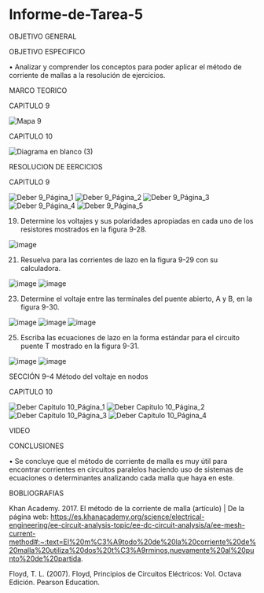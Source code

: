 # Informe-de-Tarea-5

OBJETIVO GENERAL 

OBJETIVO ESPECIFICO

•	Analizar y comprender los conceptos para poder aplicar el método de corriente de mallas a la resolución de ejercicios.

MARCO TEORICO

CAPITULO 9

![Mapa 9](https://user-images.githubusercontent.com/93209004/149267361-440e6a28-6f09-4189-9ae8-ed1bcda9aa1c.png)


CAPITULO 10

![Diagrama en blanco (3)](https://user-images.githubusercontent.com/93899658/149324368-28f14c33-4938-42e1-b3e7-0a68bbc0e503.png)



RESOLUCION DE EERCICIOS 

CAPITULO 9

![Deber 9_Página_1](https://user-images.githubusercontent.com/93209004/148313420-7f1a292e-c3e3-4175-89ab-cae04c62256e.jpg)
![Deber 9_Página_2](https://user-images.githubusercontent.com/93209004/148313428-e194723b-9a64-4bb1-9def-6eda941d17b3.jpg)
![Deber 9_Página_3](https://user-images.githubusercontent.com/93209004/148313431-afb31df2-567a-4fff-bfbd-f15331c41fd1.jpg)
![Deber 9_Página_4](https://user-images.githubusercontent.com/93209004/148313432-a8408dd9-e9fd-4078-b463-869221bb8bcb.jpg)
![Deber 9_Página_5](https://user-images.githubusercontent.com/93209004/148313436-5c263067-0a49-43ac-872a-b41d8ff992b5.jpg)

19. Determine los voltajes y sus polaridades apropiadas en cada uno de los resistores mostrados en la figura 9-28.

![image](https://user-images.githubusercontent.com/93899658/149288066-88c3d76c-4634-48b1-846d-2602e865af90.png)

21. Resuelva para las corrientes de lazo en la figura 9-29 con su calculadora.

![image](https://user-images.githubusercontent.com/93899658/149288183-3a1a5432-2059-40da-b971-37dc14aaf759.png)
![image](https://user-images.githubusercontent.com/93899658/149288231-b5144ed0-4c9e-4287-9362-0e3b98a3aefc.png)

23. Determine el voltaje entre las terminales del puente abierto, A y B, en la figura 9-30.

![image](https://user-images.githubusercontent.com/93899658/149296884-38842fef-4883-4f57-80da-d0ebef564b3a.png)
![image](https://user-images.githubusercontent.com/93899658/149296923-a6674ca3-0042-47a2-bf88-36892c85ccdd.png)
![image](https://user-images.githubusercontent.com/93899658/149296962-ad472d72-733f-40bd-adcc-b8c602312905.png)

25. Escriba las ecuaciones de lazo en la forma estándar para el circuito puente T mostrado en la figura 9-31.

![image](https://user-images.githubusercontent.com/93899658/149297057-56163502-ee97-4b54-afff-8399be47551a.png)
![image](https://user-images.githubusercontent.com/93899658/149297107-823f9835-067c-4aa9-83ce-ad904c726217.png)

SECCIÓN 9–4 Método del voltaje en nodos 




CAPITULO 10

![Deber Capitulo 10_Página_1](https://user-images.githubusercontent.com/93209004/148313495-4d00e8af-755a-4c46-b716-5804089fddb8.jpg)
![Deber Capitulo 10_Página_2](https://user-images.githubusercontent.com/93209004/148313496-ac3f9a18-fc68-4ed3-a296-f265bad066a6.jpg)
![Deber Capitulo 10_Página_3](https://user-images.githubusercontent.com/93209004/148313503-bf98c014-7be6-468b-8320-df4164f47b92.jpg)
![Deber Capitulo 10_Página_4](https://user-images.githubusercontent.com/93209004/148313506-a246125e-fe75-4500-8b09-7106ac0ff42c.jpg)


VIDEO

CONCLUSIONES 

•	Se concluye que el método de corriente de malla es muy útil para encontrar corrientes en circuitos paralelos haciendo uso de sistemas de ecuaciones o determinantes analizando cada malla que haya en este.



BOBLIOGRAFIAS 

Khan Academy. 2017. El método de la corriente de malla (artículo) | De la página web: https://es.khanacademy.org/science/electrical-engineering/ee-circuit-analysis-topic/ee-dc-circuit-analysis/a/ee-mesh-current-method#:~:text=El%20m%C3%A9todo%20de%20la%20corriente%20de%20malla%20utiliza%20dos%20t%C3%A9rminos,nuevamente%20al%20punto%20de%20partida.

Floyd, T. L. (2007). Floyd, Principios de Circuitos Eléctricos: Vol. Octava Edición. Pearson Education.



